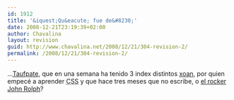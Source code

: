 ```yaml
---
id: 1912
title: '&iquest;Qu&eacute; fue de&#8230;'
date: 2008-12-21T23:19:39+02:00
author: Chavalina
layout: revision
guid: http://www.chavalina.net/2008/12/21/304-revision-2/
permalink: /2008/12/21/304-revision-2/
---
```

&#8230;<a href="http://www.taufpate.com/" target="_blank">Taufpate</a>, que en una semana ha tenido 3 index distintos <a href="http://toxico.bitacoras.com/" target="_blank">xoan</a>, por quien empec&eacute; a aprender <acronym title="Cascade Style Sheets">CSS</acronym> y que hace tres meses que no escribe, o <a href="http://www.trovadores.org/salvaje/" target="_blank">el rocker John Rolph</a>?
